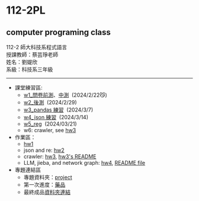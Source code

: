 # 112-2PL

## computer programing class

112-2 師大科技系程式語言  
授課教師：蔡芸琤老師  
姓名：劉媞欣  
系級：科技系三年級

---

- 課堂練習區:
  - [w1\_問卷前測](test/test1.ipynb)、[中測](test/test2.ipynb)&nbsp;&nbsp;(2024/2/22😼)
  - [w2\_後測](w2/w2.ipynb)&nbsp;&nbsp;(2024/2/29)
  - [w3_pandas 練習](w3/w3_practice.ipynb)&nbsp;&nbsp;(2024/3/7)
  - [w4_json 練習](w4/json_prac.ipynb)&nbsp;&nbsp;(2024/3/14)
  - [w5_reg](w5/w5_reg.ipynb)&nbsp;&nbsp;(2024/03/21)
  - w6: crawler, see [hw3](/hw3/hw3.ipynb)
- 作業區：
  - [hw1](hw1/hw1.ipynb)
  - json and re: [hw2](hw2/hw2.ipynb)
  - crawler: [hw3](hw3/hw3.ipynb), [hw3's README](hw3/README.md)
  - LLM, jieba, and network graph: [hw4](hw4/hw4.ipynb), [README file](hw4/README.md)
- 專題連結區
  - 專題資料夾：[project](project/)
  - 第一次進度：[藥品](project/med.ipynb)  
  - 最終成品[資料夾連結](https://drive.google.com/drive/folders/11ZENqsDnFIJJyy89xUQrfjmbdY-xGpA6?usp=sharing)  
